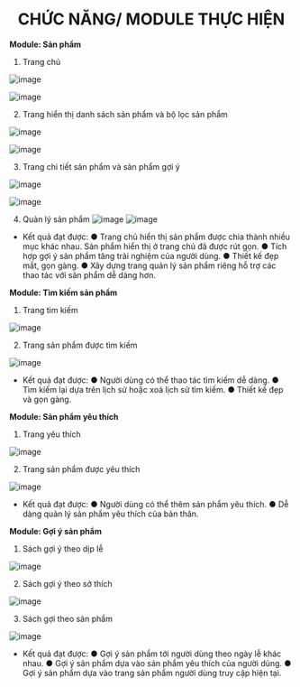 <h1 align="center">CHỨC NĂNG/ MODULE THỰC HIỆN</h1>

**Module: Sản phẩm**
1. Trang chủ

![image](https://github.com/shinnosuke14202/eCommerce-project/assets/114560163/484d0c58-671e-4e9b-8402-4e65eefb7a0e)

![image](https://github.com/shinnosuke14202/eCommerce-project/assets/114560163/89b7186e-7a73-4c94-8b71-458805f2472a)

2. Trang hiển thị danh sách sản phẩm và bộ lọc sản phẩm

![image](https://github.com/shinnosuke14202/eCommerce-project/assets/114560163/9e158dcc-cd96-4d07-9089-24cf3c1282c6)

![image](https://github.com/shinnosuke14202/eCommerce-project/assets/114560163/6d2a9597-db66-4aa7-b8dc-fb64a1501055)

3. Trang chi tiết sản phẩm và sản phẩm gợi ý

![image](https://github.com/shinnosuke14202/eCommerce-project/assets/114560163/a4eb5e47-3c85-421c-bf87-384791cc9918)

![image](https://github.com/shinnosuke14202/eCommerce-project/assets/114560163/908ded8a-eeba-42fd-b1eb-dbb18c7140fb)

4. Quản lý sản phẩm
![image](https://github.com/shinnosuke14202/eCommerce-project/assets/114560163/effb4f66-8d4b-4976-b7d9-445ead832cab)
![image](https://github.com/shinnosuke14202/eCommerce-project/assets/114560163/e1ee49ea-899e-4552-a487-04d61a3be90f)

+	Kết quả đạt được:
●	Trang chủ hiển thị sản phẩm được chia thành nhiều mục khác nhau. Sản phẩm hiển thị ở trang chủ đã được rút gọn.
●	Tích hợp gợi ý sản phẩm tăng trải nghiệm của người dùng.
●	Thiết kế đẹp mắt, gọn gàng.
●	Xây dựng trang quản lý sản phẩm riêng hỗ trợ các thao tác với sản phẩm dễ dàng hơn.

**Module: Tìm kiếm sản phẩm**
1. Trang tìm kiếm

![image](https://github.com/shinnosuke14202/eCommerce-project/assets/114560163/00137223-be54-41ef-b3d6-6231412f3a16)
 		 
2. Trang sản phẩm được tìm kiếm

![image](https://github.com/shinnosuke14202/eCommerce-project/assets/114560163/f9c2e4bf-eb5f-4031-a6dd-d1237832d93b)

+	Kết quả đạt được:
●	Người dùng có thể thao tác tìm kiếm dễ dàng.
●	Tìm kiếm lại dựa trên lịch sử hoặc xoá lịch sử tìm kiếm.
●	Thiết kế đẹp và gọn gàng.

**Module: Sản phẩm yêu thích**
1. Trang yêu thích

![image](https://github.com/shinnosuke14202/eCommerce-project/assets/114560163/c23fd478-c8b6-4f4a-8c00-2035d7eac387)

2. Trang sản phẩm được yêu thích

![image](https://github.com/shinnosuke14202/eCommerce-project/assets/114560163/e7416cac-a98f-40e3-9245-df85c4411060)

+	Kết quả đạt được:
●	Người dùng có thể thêm sản phẩm yêu thích.
●	Dễ dàng quản lý sản phẩm yêu thích của bản thân.

**Module: Gợi ý sản phẩm**
1. Sách gợi ý theo dịp lễ

![image](https://github.com/shinnosuke14202/eCommerce-project/assets/114560163/d572edae-442a-49cf-b5dc-9e668e1daca4)

2. Sách gợi ý theo sở thích

![image](https://github.com/shinnosuke14202/eCommerce-project/assets/114560163/4b095370-b1d5-482d-8428-61ecbd79cbbe)

3. Sách gợi theo sản phẩm

![image](https://github.com/shinnosuke14202/eCommerce-project/assets/114560163/250ad5ba-9435-48af-89cc-d39dd6929116)

+	Kết quả đạt được:
●	Gợi ý sản phẩm tới người dùng theo ngày lễ khác nhau.
●	Gợi ý sản phẩm dựa vào sản phẩm yêu thích của người dùng.
●	Gợi ý sản phẩm dựa vào trang sản phẩm người dùng truy cập hiện tại.
